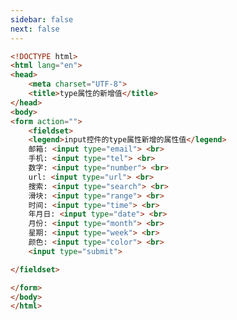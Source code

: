 ```yaml
---
sidebar: false
next: false
---
```

<BlogInfo/>






```html
<!DOCTYPE html>
<html lang="en">
<head>
    <meta charset="UTF-8">
    <title>type属性的新增值</title>
</head>
<body>
<form action="">
    <fieldset>
    <legend>input控件的type属性新增的属性值</legend>
    邮箱: <input type="email"> <br>
    手机: <input type="tel"> <br>
    数字: <input type="number"> <br>
    url: <input type="url"> <br>
    搜索: <input type="search"> <br>
    滑块: <input type="range"> <br>
    时间: <input type="time"> <br>
    年月日: <input type="date"> <br>
    月份: <input type="month"> <br>
    星期: <input type="week"> <br>
    颜色: <input type="color"> <br>
    <input type="submit">

</fieldset>

</form>
</body>
</html>
```






<ActionBox />
        
<style>#top-box {margin-top:0.5rem!important;}</style>